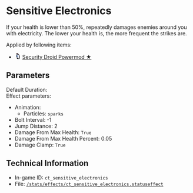 # Sensitive Electronics

If your health is lower than 50%, repeatedly damages enemies around you with electricity. The lower your health is, the more frequent the strikes are.

Applied by following items:

- <img src="https://raw.githubusercontent.com/Ceterai/Enternia/main/items/armors/alta/tier4/security/droid_back/icon.png" alt="Security Droid Powermod ★ icon" loading="lazy" width="auto" height="16px"/> [Security Droid Powermod ★](https://ceterai.github.io/MyEnternia/Wiki/SecurityDroidPowermod)

## Parameters

Default Duration:  
Effect parameters:

- Animation:
  - Particles:  `sparks`
- Bolt Interval: -1
- Jump Distance: 2
- Damage From Max Health: `True`
- Damage From Max Health Percent: 0.05
- Damage Clamp: `True`

## Technical Information

- In-game ID: `ct_sensitive_electronics`
- File: [`/stats/effects/ct_sensitive_electronics.statuseffect`](https://github.com/Ceterai/Enternia/blob/main/stats/effects/ct_sensitive_electronics.statuseffect)
